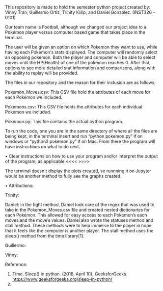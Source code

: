 This repository is made to hold the semester python project created by: Vinny Tran, Guillermo Ortiz, 
Trinity Kiilip, and Daniel Gonzalez. (INST326 – 0101)

Our team name is Football, although we changed our project idea to a Pokémon player versus computer 
based game that takes place in the terminal.  

The user will be given an option on which Pokemon they want to use, while having each Pokemon's stats 
displayed. The computer will randomly select an opposing pokemon. Both the player and computer will 
be able to select moves until the HP(Health) of one of the pokemon reaches 0. After that, options to 
see more detailed stat information and comparisons, along with the ability to replay will be provided.

The files in our repository and the reason for their inclusion are as follows;

Pokemon_Moves.csv:  This CSV file hold the attributes of each move for each Pokémon we included.

Pokemons.csv:       This CSV file holds the attributes for each individual Pokémon we included.

Pokemon.py:         This file contains the actual python program.


To run the code, one you are in the same directory of where all the files are being kept, in the 
terminal insert and run “python pokemon.py” if on windows or “python3 pokemon.py” if on Mac. From 
there the program will have instructions on what to do next.

• Clear instructions on how to use your program and/or interpret the output of the program, as applicable
<<<< >>>>


The terminal doesn't display the plots created, so runnning it on Jupyter would be another method to 
fully see the graphs created.

• Attributions: 

Trinity: 

Daniel: In the fight method, Daniel took care of the regex that was used to take in the Pokemon_Moves.csv 
file and created nested dictionaries for each Pokémon. This allowed for easy access to each Pokémon’s each 
moves and the move’s values.  Daniel also wrote the statuses method and stall method. These methods were 
to help immerse to the player in hope that it feels like the computer is another player. The stall method 
uses the sleep() method from the time library[1].

Guillermo:

Vinny:


Reference:
1.	Time. Sleep() in python. (2018, April 10). GeeksforGeeks. https://www.geeksforgeeks.org/sleep-in-python/ 
2.	


